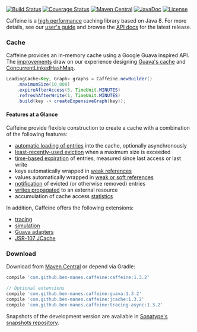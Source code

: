 [![Build Status](https://travis-ci.org/ben-manes/caffeine.svg)](https://travis-ci.org/ben-manes/caffeine)
[![Coverage Status](https://img.shields.io/coveralls/ben-manes/caffeine.svg)](https://coveralls.io/r/ben-manes/caffeine?branch=master)
[![Maven Central](https://maven-badges.herokuapp.com/maven-central/com.github.ben-manes.caffeine/caffeine/badge.svg)](https://maven-badges.herokuapp.com/maven-central/com.github.ben-manes.caffeine/caffeine)
[![JavaDoc](https://img.shields.io/badge/javadoc-1.3.2-brightgreen.svg)](http://www.javadoc.io/doc/com.github.ben-manes.caffeine/caffeine)
[![License](http://img.shields.io/:license-apache-brightgreen.svg)](http://www.apache.org/licenses/LICENSE-2.0.html)

Caffeine is a [high performance][benchmarks] caching library based on Java 8. For more
details, see our [user's guide][users-guide] and browse the [API docs][javadoc] for
the latest release.

### Cache

Caffeine provides an in-memory cache using a Google Guava inspired API. The
[improvements][benchmarks] draw on our experience designing [Guava's cache][guava-cache]
and [ConcurrentLinkedHashMap][clhm].

```java
LoadingCache<Key, Graph> graphs = Caffeine.newBuilder()
    .maximumSize(10_000)
    .expireAfterAccess(5, TimeUnit.MINUTES)
    .refreshAfterWrite(1, TimeUnit.MINUTES)
    .build(key -> createExpensiveGraph(key));
```

#### Features at a Glance

Caffeine provide flexible construction to create a cache with a combination of the following features:

 * [automatic loading of entries][population] into the cache, optionally asynchronously
 * [least-recently-used eviction][size] when a maximum size is exceeded
 * [time-based expiration][time] of entries, measured since last access or last write
 * keys automatically wrapped in [weak references][reference]
 * values automatically wrapped in [weak or soft references][reference]
 * [notification][listener] of evicted (or otherwise removed) entries
 * [writes propagated][writer] to an external resource
 * accumulation of cache access [statistics][statistics]

In addition, Caffeine offers the following extensions:
 * [tracing][tracing]
 * [simulation][simulator]
 * [Guava adapters][guava-adapter]
 * [JSR-107 JCache][jsr107]

### Download

Download from [Maven Central][maven] or depend via Gradle:

```gradle
compile 'com.github.ben-manes.caffeine:caffeine:1.3.2'

// Optional extensions
compile 'com.github.ben-manes.caffeine:guava:1.3.2'
compile 'com.github.ben-manes.caffeine:jcache:1.3.2'
compile 'com.github.ben-manes.caffeine:tracing-async:1.3.2'
```

Snapshots of the development version are available in
[Sonatype's snapshots repository](https://oss.sonatype.org/content/repositories/snapshots).

[benchmarks]: https://github.com/ben-manes/caffeine/wiki/Benchmarks
[users-guide]: https://github.com/ben-manes/caffeine/wiki
[javadoc]: http://www.javadoc.io/doc/com.github.ben-manes.caffeine/caffeine
[guava-cache]: https://github.com/google/guava/wiki/CachesExplained
[clhm]: https://code.google.com/p/concurrentlinkedhashmap
[population]: https://github.com/ben-manes/caffeine/wiki/Population
[size]: https://github.com/ben-manes/caffeine/wiki/Eviction#size-based
[time]: https://github.com/ben-manes/caffeine/wiki/Eviction#time-based
[reference]: https://github.com/ben-manes/caffeine/wiki/Eviction#reference-based
[listener]: https://github.com/ben-manes/caffeine/wiki/Removal
[writer]: https://github.com/ben-manes/caffeine/wiki/Writer
[statistics]: https://github.com/ben-manes/caffeine/wiki/Statistics
[tracing]: https://github.com/ben-manes/caffeine/wiki/Tracing
[simulator]: https://github.com/ben-manes/caffeine/wiki/Simulator
[guava-adapter]: https://github.com/ben-manes/caffeine/wiki/Guava
[jsr107]: https://github.com/ben-manes/caffeine/wiki/JCache
[maven]: https://maven-badges.herokuapp.com/maven-central/com.github.ben-manes.caffeine/caffeine
